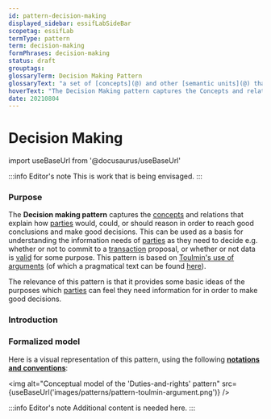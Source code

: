```yaml
---
id: pattern-decision-making
displayed_sidebar: essifLabSideBar
scopetag: essifLab
termType: pattern
term: decision-making
formPhrases: decision-making
status: draft
grouptags:
glossaryTerm: Decision Making Pattern
glossaryText: "a set of [concepts](@) and other [semantic units](@) that can be used to explain how [parties](@) would, could, or should reason in order to reach good conclusions and make good decisions. This can be used as a basis for understanding the information needs of [parties](@) as they need to decide e.g. whether or not to commit to a [Transaction](@) proposal, or whether or not data is [valid](@) for some purpose. This pattern is based on [Toulmin's use of arguments](https://www.cambridge.org/core/books/uses-of-argument/26CF801BC12004587B66778297D5567C) (of which a pragmatical text can be found [here](https://owl.purdue.edu/owl/general_writing/academic_writing/historical_perspectives_on_argumentation/toulmin_argument.html))"
hoverText: "The Decision Making pattern captures the Concepts and relations that explain how Parties would, could, or should reason in order to reach good conclusions and make good decisions. This can be used as a basis for understanding the information needs of Parties as they need to decide e.g. whether or not to commit to a Transaction proposal, or whether or not data is Valid for some purpose. This pattern is based on Toulmin's use of arguments."
date: 20210804
---
```


# Decision Making

import useBaseUrl from '@docusaurus/useBaseUrl'

:::info Editor's note
This is work that is being envisaged.
:::
### Purpose

The **Decision making pattern** captures the [concepts](@) and relations that explain how [parties](@) would, could, or should reason in order to reach good conclusions and make good decisions. This can be used as a basis for understanding the information needs of  [parties](@) as they need to decide e.g. whether or not to commit to a [transaction](@) proposal, or whether or not data is [valid](validate@) for some purpose. This pattern is based on [Toulmin's use of arguments](https://www.cambridge.org/core/books/uses-of-argument/26CF801BC12004587B66778297D5567C) (of which a pragmatical text can be found [here](https://owl.purdue.edu/owl/general_writing/academic_writing/historical_perspectives_on_argumentation/toulmin_argument.html)).

The relevance of this pattern is that it provides some basic ideas of the purposes which [parties](@) can feel they need information for in order to make good decisions.

### Introduction

<!-- Gently introduce the pattern, by referring to real-world situations and using colloquial terms, so that when someone has read the text, (s)he knows what it is about, and is ready to delve into the specifics of the pattern. -->

### Formalized model

Here is a visual representation of this pattern, using the following **[notations and conventions](../notations-and-conventions#pattern-diagram-notations)**:

<img
  alt="Conceptual model of the 'Duties-and-rights' pattern"
  src={useBaseUrl('images/patterns/pattern-toulmin-argument.png')}
/>

:::info Editor's note
Additional content is needed here.
:::
